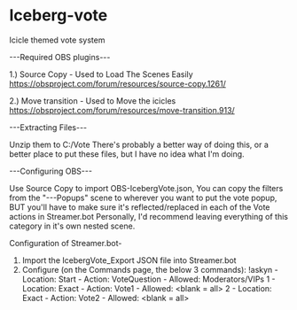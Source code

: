 # Iceberg-vote
Icicle themed vote system

---Required OBS plugins---

1.) Source Copy - Used to Load The Scenes Easily
https://obsproject.com/forum/resources/source-copy.1261/

2.) Move transition - Used to Move the icicles
https://obsproject.com/forum/resources/move-transition.913/

---Extracting Files---

Unzip them to C:/Vote
There's probably a better way of doing this, or a better place to put these files, but I have no idea what I'm doing.

---Configuring OBS---

Use Source Copy to import OBS-IcebergVote.json, You can copy the filters from the "---Popups" scene to wherever you want to put the vote popup, BUT you'll have to make sure it's reflected/replaced in each of the Vote actions in Streamer.bot
Personally, I'd recommend leaving everything of this category in it's own nested scene.

Configuration of Streamer.bot-

1. Import the IcebergVote_Export JSON file into Streamer.bot
2. Configure (on the Commands page, the below 3 commands):
!askyn - Location: Start - Action: VoteQuestion - Allowed: Moderators/VIPs
1 - Location: Exact - Action: Vote1 - Allowed: <blank = all>
2 - Location: Exact - Action: Vote2 - Allowed: <blank = all>
